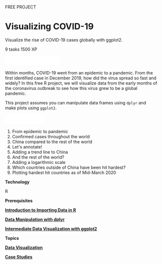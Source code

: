 FREE PROJECT
# Visualizing COVID-19

Visualize the rise of COVID-19 cases globally with ggplot2.

9 tasks
1500 XP

<img src="style-project-description.svg" width="180" height="30" alt="css-in-readme">

Within months, COVID-19 went from an epidemic to a pandemic. From the first identified case in December 2019, how did the virus spread so fast and widely? In this free R project, we will visualize data from the early months of the coronavirus outbreak to see how this virus grew to be a global pandemic.

This project assumes you can manipulate data frames using `dplyr` and make plots using `ggplot2`.

<img src="style-project-tasks.svg" width="130" height="30" alt="css-in-readme">

1. From epidemic to pandemic
2. Confirmed cases throughout the world
3. China compared to the rest of the world
4. Let's annotate!
5. Adding a trend line to China
6. And the rest of the world?
7. Adding a logarithmic scale
8. Which countries outside of China have been hit hardest?
9. Plotting hardest hit countries as of Mid-March 2020

**Technology**

R

**Prerequisites**

[**Introduction to Importing Data in R**](https://github.com/Torregu/DataCamp/tree/main/Courses/Importing%20&%20Cleaning%20Data/R/Introduction%20to%20Importing%20Data%20in%20R)

[**Data Manipulation with dplyr**](https://github.com/Torregu/DataCamp/tree/main/Courses/Data%20Manipulation/R/Data%20Manipulation%20with%20dplyr)

[**Intermediate Data Visualization with ggplot2**](https://github.com/Torregu/DataCamp/tree/main/Courses/Data%20Visualization/R/Intermediate%20Data%20Visualization%20with%20ggplot2)

**Topics**

[**Data Visualization**](https://github.com/Torregu/DataCamp/tree/main/Projects/Data%20Visualization/R)

[**Case Studies**](https://github.com/Torregu/DataCamp/tree/main/Projects/Case%20Studies/R)
